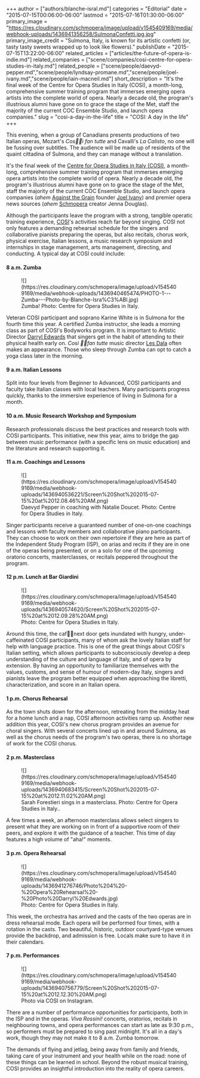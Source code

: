 +++
author = ["authors/blanche-isral.md"]
categories = "Editorial"
date = "2015-07-15T00:06:00-06:00"
lastmod = "2015-07-16T01:30:00-06:00"
primary_image = "https://res.cloudinary.com/schmopera/image/upload/v1545409169/media/webhook-uploads/1436941356258/SulmonaConfetti.jpg.jpg"
primary_image_credit = "Sulmona, Italy, is known for its artistic confetti (or, tasty tasty sweets wrapped up to look like flowers)."
publishDate = "2015-07-15T13:22:00-06:00"
related_articles = ["articles/the-future-of-opera-is-indie.md"]
related_companies = ["scene/companies/cosi-centre-for-opera-studies-in-italy.md"]
related_people = ["scene/people/daevyd-pepper.md","scene/people/lyndsay-promane.md","scene/people/joel-ivany.md","scene/people/iain-macneil.md"]
short_description = "It&#039;s the final week of the Centre for Opera Studies in Italy (COSI), a month-long, comprehensive summer training program that immerses emerging opera artists into the complete world of opera. Nearly a decade old, the program&#039;s illustrious alumni have gone on to grace the stage of the Met, staff the majority of the current COC Ensemble Studio, and launch opera companies."
slug = "cosi-a-day-in-the-life"
title = "COSI: A day in the life"
+++

This evening, when a group of Canadians presents productions of two Italian operas, Mozart's *Cos􏰀􏰁ì fan tutte* and Cavalli's *La Calisto*, no one will be fussing over subtitles. The audience will be made up of residents of the quaint cittadina of Sulmona, and they can manage without a translation.

It's the final week of the [Centre for Opera Studies in Italy (COSI)](/scene/companies/cosi-centre-for-opera-studies-in-italy/), a month-long, comprehensive summer training program that immerses emerging opera artists into the complete world of opera. Nearly a decade old, the program's illustrious alumni have gone on to grace the stage of the Met, staff the majority of the current COC Ensemble Studio, and launch opera companies (*ahem* [Against the Grain](/scene/companies/against-the-grain-theatre/) founder [Joel Ivany](/scene/people/joel-ivany)) and premier opera news sources (*ahem* [Schmopera](http://www.schmopera.com/) creator Jenna Douglas).

Although the participants leave the program with a strong, tangible operatic training experience, [COSI](https://instagram.com/cositaly/)'s activities reach far beyond singing. COSI not only features a demanding rehearsal schedule for the singers and collaborative pianists preparing the operas, but also recitals, chorus work, physical exercise, Italian lessons, a music research symposium and internships in stage management, arts management, directing, and conducting. A typical day at COSI could include:

#### 8 a.m. Zumba

<figure data-type="image">
![](https://res.cloudinary.com/schmopera/image/upload/v1545409169/media/webhook-uploads/1436940465474/PHOTO-1---Zumba---Photo-by-Blanche-Isra%C3%ABl.jpg)<figcaption>Zumba! Photo: Centre for Opera Studies in Italy.</figcaption>
</figure>

Veteran COSI participant and soprano Karine White is in Sulmona for the fourth time this year. A certified Zumba instructor, she leads a morning class as part of COSI's Bodyworks program. It is important to Artistic Director [Darryl Edwards](/darryl-edwards-on-teaching-voice/) that singers get in the habit of attending to their physical health early on. *Così 􏰀􏰁fan tutte* music director [Les Dala](/scene/people/leslie-dala/) often makes an appearance. Those who sleep through Zumba can opt to catch a yoga class later in the morning.

#### 9 a.m. Italian Lessons

Split into four levels from Beginner to Advanced, COSI participants and faculty take Italian classes with local teachers. Many participants progress quickly, thanks to the immersive experience of living in Sulmona for a month.

#### 10 a.m. Music Research Workshop and Symposium

Research professionals discuss the best practices and research tools with COSI participants. This initiative, new this year, aims to bridge the gap between music performance (with a specific lens on music education) and the literature and research supporting it.

#### 11 a.m. Coachings and Lessons

<figure data-type="image">
![](https://res.cloudinary.com/schmopera/image/upload/v1545409169/media/webhook-uploads/1436940536221/Screen%20Shot%202015-07-15%20at%2012.08.46%20AM.png)<figcaption>Daevyd Pepper in coaching with Natalie Doucet. Photo: Centre for Opera Studies in Italy.</figcaption>
</figure>

Singer participants receive a guaranteed number of one-on-one coachings and lessons with faculty members and collaborative piano participants. They can choose to work on their own repertoire if they are here as part of the Independent Study Program (ISP), on arias and recits if they are in one of the operas being presented, or on a solo for one of the upcoming oratorio concerts, masterclasses, or recitals peppered throughout the program.

#### 12 p.m. Lunch at Bar Giardini

<figure data-type="image">
![](https://res.cloudinary.com/schmopera/image/upload/v1545409169/media/webhook-uploads/1436940574620/Screen%20Shot%202015-07-15%20at%2012.09.28%20AM.png)<figcaption>Photo: Centre for Opera Studies in Italy.</figcaption>
</figure>

Around this time, the caf􏰂􏰁next door gets inundated with hungry, under-caffeinated COSI participants, many of whom ask the lovely Italian staff for help with language practice. This is one of the great things about COSI's Italian setting, which allows participants to subconsciously develop a deep understanding of the culture and language of Italy, and of opera by extension. By having an opportunity to familiarize themselves with the values, customs, and sense of humour of modern-day Italy, singers and pianists leave the program better equipped when approaching the libretti, characterization, and score in an Italian opera.

#### 1 p.m. Chorus Rehearsal

As the town shuts down for the afternoon, retreating from the midday heat for a home lunch and a nap, COSI afternoon activities ramp up. Another new addition this year, COSI's new chorus program provides an avenue for choral singers. With several concerts lined up in and around Sulmona, as well as the chorus needs of the program's two operas, there is no shortage of work for the COSI chorus.

#### 2 p.m. Masterclass

<figure data-type="image">
![](https://res.cloudinary.com/schmopera/image/upload/v1545409169/media/webhook-uploads/1436940683415/Screen%20Shot%202015-07-15%20at%2012.11.02%20AM.png)<figcaption>Sarah Forestieri sings in a masterclass. Photo: Centre for Opera Studies in Italy..</figcaption>
</figure>

A few times a week, an afternoon masterclass allows select singers to present what they are working on in front of a supportive room of their peers, and explore it with the guidance of a teacher. This time of day features a high volume of "aha!" moments.

#### 3 p.m. Opera Rehearsal 

<figure data-type="image">
![](https://res.cloudinary.com/schmopera/image/upload/v1545409169/media/webhook-uploads/1436941276746/Photo%204%20-%20Opera%20Rehearsal%20-%20Photo%20Darryl%20Edwards.jpg)
<figcaption>Photo: Centre for Opera Studies in Italy.</figcaption>
</figure>

This week, the orchestra has arrived and the casts of the two operas are in dress rehearsal mode. Each opera will be performed four times, with a rotation in the casts. Two beautiful, historic, outdoor courtyard-type venues provide the backdrop, and admission is free. Locals make sure to have it in their calendars.

#### 7 p.m. Performances

<figure data-type="image">
![](https://res.cloudinary.com/schmopera/image/upload/v1545409169/media/webhook-uploads/1436940756779/Screen%20Shot%202015-07-15%20at%2012.12.30%20AM.png)<figcaption>Photo via COSI on Instagram.</figcaption>
</figure>

There are a number of performance opportunities for participants, both in the ISP and in the operas. *Viva Rossini!* concerts, oratorios, recitals in neighbouring towns, and opera performances can start as late as 9:30 p.m., so performers must be prepared to sing past midnight. It's all in a day's work, though they may not make it to 8 a.m. Zumba tomorrow.

The demands of flying and jetlag, being away from family and friends, taking care of your instrument and your health while on the road: none of these things can be learned in school. Beyond the robust musical training, COSI provides an insightful introduction into the reality of opera careers.
